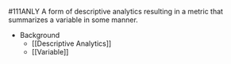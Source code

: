 #111ANLY 
A form of descriptive analytics resulting in a metric that summarizes a variable in some manner.

* Background
	* [[Descriptive Analytics]]
	* [[Variable]]